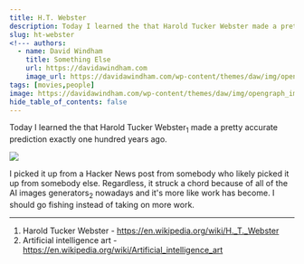 ```yaml
---
title: H.T. Webster
description: Today I learned the that Harold Tucker Webster made a pretty accurate prediction one hundred years ago.
slug: ht-webster
<!--- authors:
  - name: David Windham
    title: Something Else
    url: https://davidawindham.com
    image_url: https://davidawindham.com/wp-content/themes/daw/img/opengraph_image.jpg -->
tags: [movies,people]
image: https://davidawindham.com/wp-content/themes/daw/img/opengraph_image.jpg
hide_table_of_contents: false
---
```


Today I learned the that Harold Tucker Webster<sub>1</sub> made a pretty accurate prediction exactly one hundred years ago.

<!--truncate-->

![](/img/ht_webster_ai.jpg)


I picked it up from a Hacker News post from somebody who likely picked it up from somebody else. Regardless, it struck a chord because of all of the AI images generators<sub>2</sub> nowadays and it's more like work has become. I should go fishing instead of taking on more work.

---

1. Harold Tucker Webster - https://en.wikipedia.org/wiki/H._T._Webster
2. Artificial intelligence art - https://en.wikipedia.org/wiki/Artificial_intelligence_art

